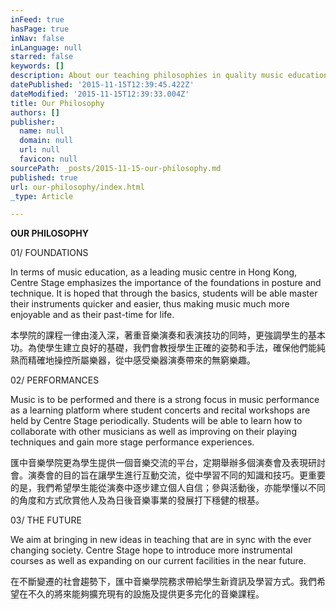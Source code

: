 ```yaml
---
inFeed: true
hasPage: true
inNav: false
inLanguage: null
starred: false
keywords: []
description: About our teaching philosophies in quality music education
datePublished: '2015-11-15T12:39:45.422Z'
dateModified: '2015-11-15T12:39:33.004Z'
title: Our Philosophy
authors: []
publisher:
  name: null
  domain: null
  url: null
  favicon: null
sourcePath: _posts/2015-11-15-our-philosophy.md
published: true
url: our-philosophy/index.html
_type: Article

---
```

**OUR PHILOSOPHY**

01/ FOUNDATIONS

In terms of music education, as a leading music centre in Hong Kong, Centre Stage emphasizes the importance of the foundations in posture and technique. It is hoped that through the basics, students will be able master their instruments quicker and easier, thus making music much more enjoyable and as their past-time for life.

本學院的課程一律由淺入深，著重音樂演奏和表演技功的同時，更強調學生的基本功。為使學生建立良好的基礎，我們會教授學生正確的姿勢和手法，確保他們能純熟而精確地操控所屬樂器，從中感受樂器演奏帶來的無窮樂趣。

02/ PERFORMANCES

Music is to be performed and there is a strong focus in music performance as a learning platform where student concerts and recital workshops are held by Centre Stage periodically. Students will be able to learn how to collaborate with other musicians as well as improving on their playing techniques and gain more stage performance experiences.

匯中音樂學院更為學生提供一個音樂交流的平台，定期舉辦多個演奏會及表現研討會。演奏會的目的旨在讓學生進行互動交流，從中學習不同的知識和技巧。更重要的是，我們希望學生能從演奏中逐步建立個人自信；參與活動後，亦能學懂以不同的角度和方式欣賞他人及為日後音樂事業的發展打下穩健的根基。

03/ THE FUTURE

We aim at bringing in new ideas in teaching that are in sync with the ever changing society.  Centre Stage hope to introduce more instrumental courses as well as expanding on our current facilities in the near future.  

在不斷變遷的社會趨勢下，匯中音樂學院務求帶給學生新資訊及學習方式。我們希望在不久的將來能夠擴充現有的設施及提供更多完化的音樂課程。